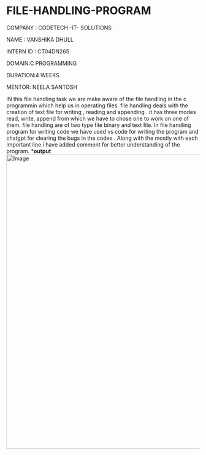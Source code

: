 # FILE-HANDLING-PROGRAM
COMPANY : CODETECH -IT- SOLUTIONS

NAME : VANSHIKA DHULL

INTERN ID : CT04DN265

DOMAIN:C PROGRAMMING

DURATION:4 WEEKS

MENTOR: NEELA SANTOSH

IN this file handling task we are make aware of the file handling in the c programmin which help us in operating files. file handling deals with the creation of text file for writing , reading and appending . it has three modes read, write, append from which we have to chose one to work on one of them. file handling are of two type file binary and text file. In file handling program for writing code we have used vs code for writing the program and chatgpt for clearing the bugs in the codes . Along with the mostly with each important line i have added comment for better understanding of the program.
*************output************
<img width="1366" height="768" alt="Image" src="https://github.com/user-attachments/assets/7df5cd4e-ed0a-472b-91f0-105f73b1207d" />
